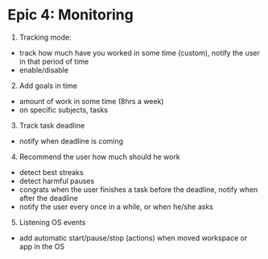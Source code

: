# Epic 4: Monitoring

1. Tracking mode:
  - track how much have you worked in some time (custom), notify the user in that period of time
  - enable/disable
2. Add goals in time
  - amount of work in some time (8hrs a week)
  - on specific subjects, tasks

3. Track task deadline
  - notify when deadline is coming

4. Recommend the user how much should he work
  - detect best streaks
  - detect harmful pauses
  - congrats when the user finishes a task before the deadline, notify when after the deadline
  - notify the user every once in a while, or when he/she asks

5. Listening OS events
  - add automatic start/pause/stop (actions) when moved workspace or app in the OS

